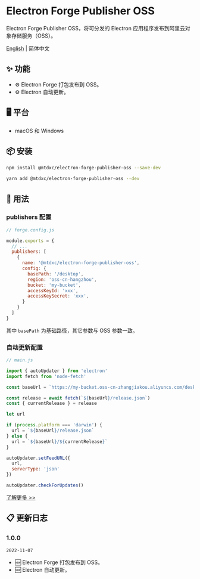 # Electron Forge Publisher OSS

Electron Forge Publisher OSS，将可分发的 Electron 应用程序发布到阿里云对象存储服务（OSS）。

[English](./README.md)  | 简体中文

## ✨ 功能

- ⚙️ Electron Forge 打包发布到 OSS。
- ⚙️ Electron 自动更新。

## 🖥 平台

- macOS 和 Windows

## 📦 安装

```bash
npm install @mtdxc/electron-forge-publisher-oss --save-dev
```

```bash
yarn add @mtdxc/electron-forge-publisher-oss --dev
```

## 🔨 用法

### publishers 配置

```javascript
// forge.config.js

module.exports = {
  // ...
  publishers: [
    {
      name: '@mtdxc/electron-forge-publisher-oss',
      config: {
        basePath: '/desktop',
        region: 'oss-cn-hangzhou',
        bucket: 'my-bucket',
        accessKeyId: 'xxx',
        accessKeySecret: 'xxx',
      }
    }
  ]
}
```

其中 `basePath` 为基础路径，其它参数与 OSS 参数一致。

### 自动更新配置

```javascript
// main.js

import { autoUpdater } from 'electron'
import fetch from 'node-fetch'

const baseUrl = `https://my-bucket.oss-cn-zhangjiakou.aliyuncs.com/desktop/${platform}`

const release = await fetch(`${baseUrl}/release.json`)
const { currentRelease } = release

let url

if (process.platform === 'darwin') {
  url = `${baseUrl}/release.json`
} else {
  url = `${baseUrl}/${currentRelease}`
}

autoUpdater.setFeedURL({
  url,
  serverType: 'json'
})

autoUpdater.checkForUpdates()
```

[了解更多 >>](https://www.yuque.com/zouyong/blog/cr8gko)

## 📋 更新日志

### 1.0.0

`2022-11-07`
- 🆕 Electron Forge 打包发布到 OSS。
- 🆕 Electron 自动更新。
